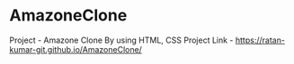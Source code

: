 # AmazoneClone
Project - Amazone Clone By using HTML, CSS
Project Link - https://ratan-kumar-git.github.io/AmazoneClone/
